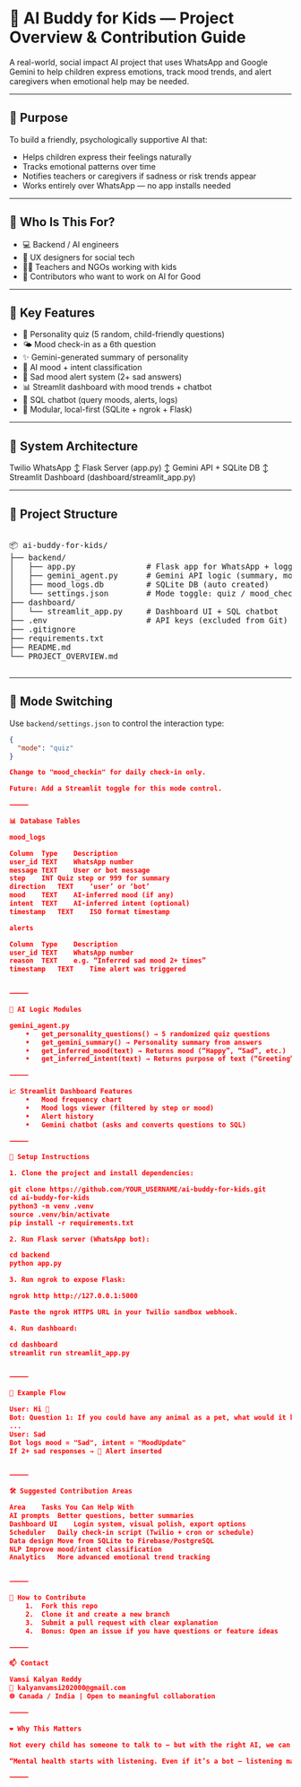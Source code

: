 # 🧠 AI Buddy for Kids — Project Overview & Contribution Guide

A real-world, social impact AI project that uses WhatsApp and Google Gemini to help children express emotions, track mood trends, and alert caregivers when emotional help may be needed.

---

## 🎯 Purpose

To build a friendly, psychologically supportive AI that:
- Helps children express their feelings naturally
- Tracks emotional patterns over time
- Notifies teachers or caregivers if sadness or risk trends appear
- Works entirely over WhatsApp — no app installs needed

---

## 👥 Who Is This For?

- 💻 Backend / AI engineers
- 🎨 UX designers for social tech
- 🧑‍🏫 Teachers and NGOs working with kids
- 🤝 Contributors who want to work on AI for Good

---

## 🚀 Key Features

- 🌈 Personality quiz (5 random, child-friendly questions)
- 🌤️ Mood check-in as a 6th question
- ✨ Gemini-generated summary of personality
- 🧠 AI mood + intent classification
- 🚨 Sad mood alert system (2+ sad answers)
- 📊 Streamlit dashboard with mood trends + chatbot
- 💬 SQL chatbot (query moods, alerts, logs)
- 💾 Modular, local-first (SQLite + ngrok + Flask)

---

## 🧱 System Architecture

Twilio WhatsApp
↕
Flask Server (app.py)
↕
Gemini API + SQLite DB
↕
Streamlit Dashboard (dashboard/streamlit_app.py)

---

## 📂 Project Structure

<pre>

📦 ai-buddy-for-kids/
├── backend/
│   ├── app.py               # Flask app for WhatsApp + logging
│   ├── gemini_agent.py      # Gemini API logic (summary, mood, Qs)
│   ├── mood_logs.db         # SQLite DB (auto created)
│   └── settings.json        # Mode toggle: quiz / mood_checkin
├── dashboard/
│   └── streamlit_app.py     # Dashboard UI + SQL chatbot
├── .env                     # API keys (excluded from Git)
├── .gitignore
├── requirements.txt
├── README.md
└── PROJECT_OVERVIEW.md

</pre>

---

## 🔄 Mode Switching

Use `backend/settings.json` to control the interaction type:

```json
{
  "mode": "quiz"
}

Change to "mood_checkin" for daily check-in only.

Future: Add a Streamlit toggle for this mode control.

⸻

📊 Database Tables

mood_logs

Column	Type	Description
user_id	TEXT	WhatsApp number
message	TEXT	User or bot message
step	INT	Quiz step or 999 for summary
direction	TEXT	‘user’ or ‘bot’
mood	TEXT	AI-inferred mood (if any)
intent	TEXT	AI-inferred intent (optional)
timestamp	TEXT	ISO format timestamp

alerts

Column	Type	Description
user_id	TEXT	WhatsApp number
reason	TEXT	e.g. “Inferred sad mood 2+ times”
timestamp	TEXT	Time alert was triggered


⸻

🧠 AI Logic Modules

gemini_agent.py
	•	get_personality_questions() → 5 randomized quiz questions
	•	get_gemini_summary() → Personality summary from answers
	•	get_inferred_mood(text) → Returns mood (“Happy”, “Sad”, etc.)
	•	get_inferred_intent(text) → Returns purpose of text (“Greeting”, “Question”, etc.)

⸻

📈 Streamlit Dashboard Features
	•	Mood frequency chart
	•	Mood logs viewer (filtered by step or mood)
	•	Alert history
	•	Gemini chatbot (asks and converts questions to SQL)

⸻

🔧 Setup Instructions

1. Clone the project and install dependencies:

git clone https://github.com/YOUR_USERNAME/ai-buddy-for-kids.git
cd ai-buddy-for-kids
python3 -m venv .venv
source .venv/bin/activate
pip install -r requirements.txt

2. Run Flask server (WhatsApp bot):

cd backend
python app.py

3. Run ngrok to expose Flask:

ngrok http http://127.0.0.1:5000

Paste the ngrok HTTPS URL in your Twilio sandbox webhook.

4. Run dashboard:

cd dashboard
streamlit run streamlit_app.py


⸻

🧪 Example Flow

User: Hi 👋
Bot: Question 1: If you could have any animal as a pet, what would it be?
...
User: Sad
Bot logs mood = "Sad", intent = "MoodUpdate"
If 2+ sad responses → 🚨 Alert inserted


⸻

🛠️ Suggested Contribution Areas

Area	Tasks You Can Help With
AI prompts	Better questions, better summaries
Dashboard UI	Login system, visual polish, export options
Scheduler	Daily check-in script (Twilio + cron or schedule)
Data design	Move from SQLite to Firebase/PostgreSQL
NLP	Improve mood/intent classification
Analytics	More advanced emotional trend tracking


⸻

🤝 How to Contribute
	1.	Fork this repo
	2.	Clone it and create a new branch
	3.	Submit a pull request with clear explanation
	4.	Bonus: Open an issue if you have questions or feature ideas

⸻

📫 Contact

Vamsi Kalyan Reddy
📧 kalyanvamsi202000@gmail.com
🌐 Canada / India | Open to meaningful collaboration

⸻

❤️ Why This Matters

Not every child has someone to talk to — but with the right AI, we can at least make sure they’re heard, seen, and supported.

“Mental health starts with listening. Even if it’s a bot — listening matters.”

⸻


